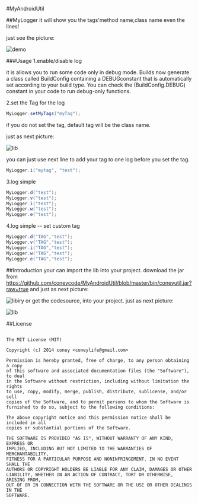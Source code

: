 #MyAndroidUtil

##MyLogger
it will show you the tags'method name,class name even the lines!

just see the picture:

![demo](http://coney.qiniudn.com/android_log_tag.png?attname=&e=1413108799&token=gJq7XMKe61C7zF73uUsV1e9QYqD3-fJSyQAAZZZr:oDRo96AUCLMngXYYtEZNoYnsI20)

###Usage
1.enable/disable log  

it is allows you to run some code only in debug mode. Builds now generate a class called BuildConfig containing a DEBUGconstant that is automatically set according to your build type. You can check the (BuildConfig.DEBUG) constant in your code to run debug-only functions.

2.set the Tag for the log  
```java
MyLogger.setMyTags("myTag");  
```
if you do not set the tag, default tag will be the class name.

just as next picture:

![lib](http://coney.qiniudn.com/android_log_tags.png?attname=&e=1413108873&token=gJq7XMKe61C7zF73uUsV1e9QYqD3-fJSyQAAZZZr:es9VNlF7KBHeMK3B1wQc0w0P6Tc)

you can just use next line  to add your tag to one log before you set the tag.
```java
MyLogger.i("mytag", "test");
```

3.log simple  
```java
MyLogger.d("test");  
MyLogger.v("test");  
MyLogger.i("test");  
MyLogger.w("test");  
MyLogger.e("test");  
```

4.log simple -- set custom tag  
```java
MyLogger.d("TAG","test");  
MyLogger.v("TAG","test");  
MyLogger.i("TAG","test");  
MyLogger.w("TAG","test");  
MyLogger.e("TAG","test");  
```

##Introduction
your can import the lib into your project.
download the jar from https://github.com/coneycode/MyAndroidUtil/blob/master/bin/coneyutil.jar?raw=true
and just as next picture:

![libiry](http://coney.qiniudn.com/android_log_libraries.png?imageView2/2/w/203/h/203&e=1413257698&token=gJq7XMKe61C7zF73uUsV1e9QYqD3-fJSyQAAZZZr:c2wcQzP5APwDb3KiOAkTBTGZKYk)
or get the codesource, into your project.
just as next picture:

![lib](http://coney.qiniudn.com/android_log_lib.png?imageView2/2/w/203/h/203&e=1413257701&token=gJq7XMKe61C7zF73uUsV1e9QYqD3-fJSyQAAZZZr:NA-_RzoKs2uuzN4xUav1BQH7xhA)

##License
```

The MIT License (MIT)

Copyright (c) 2014 coney <coneylife@gmail.com>

Permission is hereby granted, free of charge, to any person obtaining a copy
of this software and associated documentation files (the "Software"), to deal
in the Software without restriction, including without limitation the rights
to use, copy, modify, merge, publish, distribute, sublicense, and/or sell
copies of the Software, and to permit persons to whom the Software is
furnished to do so, subject to the following conditions:

The above copyright notice and this permission notice shall be included in all
copies or substantial portions of the Software.

THE SOFTWARE IS PROVIDED "AS IS", WITHOUT WARRANTY OF ANY KIND, EXPRESS OR
IMPLIED, INCLUDING BUT NOT LIMITED TO THE WARRANTIES OF MERCHANTABILITY,
FITNESS FOR A PARTICULAR PURPOSE AND NONINFRINGEMENT. IN NO EVENT SHALL THE
AUTHORS OR COPYRIGHT HOLDERS BE LIABLE FOR ANY CLAIM, DAMAGES OR OTHER
LIABILITY, WHETHER IN AN ACTION OF CONTRACT, TORT OR OTHERWISE, ARISING FROM,
OUT OF OR IN CONNECTION WITH THE SOFTWARE OR THE USE OR OTHER DEALINGS IN THE
SOFTWARE.
```
